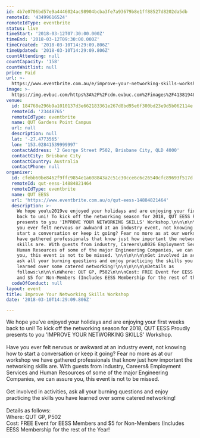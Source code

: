 ```yaml
---
id: 4b7e0706bd57e9a4446024ac98904bcba3fe7a93679b8e1ff88527d8202da5db
remoteId: '43499616524'
remoteIdType: eventbrite
status: live
timeStart: '2018-03-12T07:30:00.000Z'
timeEnd: '2018-03-12T09:30:00.000Z'
timeCreated: '2018-03-10T14:29:09.806Z'
timeUpdated: '2018-03-10T14:29:09.806Z'
countAttending: null
countCapacity: '158'
countWaitlist: null
price: Paid
url: >-
  https://www.eventbrite.com.au/e/improve-your-networking-skills-workshop-tickets-43499616524?aff=ebapi
image: >-
  https://img.evbuc.com/https%3A%2F%2Fcdn.evbuc.com%2Fimages%2F41381948%2F223445393036%2F1%2Foriginal.jpg?s=1eaee8b35f0407fe6af83fc35ae253aa
venue:
  id: 184768e296b9a1010137d3e662183361e267d8bd95e6f300bd23e9d5b062114e
  remoteId: '23448765'
  remoteIdType: eventbrite
  name: QUT Gardens Point Campus
  url: null
  description: null
  lat: '-27.4773565'
  lon: '153.02841539999997'
  contactAddress: '2 George Street P502, Brisbane City, QLD 4000'
  contactCity: Brisbane City
  contactCountry: Australia
  contactPhone: null
organizer:
  id: cfebb60be8462f9ffc9854e1a608843a2c51c30cce6c6c26540cfc89693f517d
  remoteId: qut-eess-14884821464
  remoteIdType: eventbrite
  name: QUT EESS
  url: 'https://www.eventbrite.com.au/o/qut-eess-14884821464'
  description: >-
    We hope you\u2019ve enjoyed your holidays and are enjoying your first weeks
    back to uni! To kick off the networking season for 2018, QUT EESS Proudly
    presents to you 'IMPROVE YOUR NETWORKING SKILLS' Workshop.\n\n\n\n\n\nHave
    you ever felt nervous or awkward at an industry event, not knowing how to
    start a conversation or keep it going? Fear no more as at our workshop we
    have gathered professionals that know just how important the networking
    skills are. With guests from industry, Careers\u0026 Employment Services and
    Human Resources of some of the major Engineering Companies, we can assure
    you, this event is not to be missed. \n\n\n\n\n\nGet involved in activities,
    ask all your burning questions and enjoy practicing the skills you have
    learned over some catered networking!\n\n\n\n\n\nDetails as
    follows:\n\n\n\nWhere: QUT GP, P502\n\n\nCost: FREE Event for EESS Members
    and $5 for Non-Members (Includes EESS Membership for the rest of the Year!
  codeOfConduct: null
layout: event
title: Improve Your Networking Skills Workshop
date: '2018-03-10T14:29:09.806Z'

---
```

<DIV>
<DIV CLASS="_1mf _1mj">We hope you’ve enjoyed your holidays and are enjoying your first weeks back to uni! To kick off the networking season for 2018, QUT EESS Proudly presents to you 'IMPROVE YOUR NETWORKING SKILLS' Workshop.</DIV>
</DIV>
<DIV>
<DIV CLASS="_1mf _1mj"><SPAN><BR></SPAN></DIV>
</DIV>
<DIV>
<DIV CLASS="_1mf _1mj"><SPAN>Have you ever felt nervous or awkward at an industry event, not knowing how to start a conversation or keep it going? Fear no more as at our workshop we have gathered professionals that know just how important the networking skills are. With guests from industry, Careers&amp; Employment Services and Human Resources of some of the major Engineering Companies, we can assure you, this event is not to be missed. </SPAN></DIV>
</DIV>
<DIV>
<DIV CLASS="_1mf _1mj"><SPAN><BR></SPAN></DIV>
</DIV>
<DIV>
<DIV CLASS="_1mf _1mj"><SPAN>Get involved in activities, ask all your burning questions and enjoy practicing the skills you have learned over some catered networking!</SPAN></DIV>
</DIV>
<DIV>
<DIV CLASS="_1mf _1mj"><SPAN><BR></SPAN></DIV>
</DIV>
<DIV>
<DIV CLASS="_1mf _1mj"><SPAN>Details as follows:</SPAN></DIV>
<DIV CLASS="_1mf _1mj"><SPAN></SPAN></DIV>
</DIV>
<DIV>
<DIV CLASS="_1mf _1mj"><SPAN>Where: QUT GP, P502</SPAN></DIV>
</DIV>
<DIV>
<DIV CLASS="_1mf _1mj"><SPAN>Cost: FREE Event for EESS Members and $5 for Non-Members (Includes EESS Membership for the rest of the Year!</SPAN></DIV>
</DIV>
